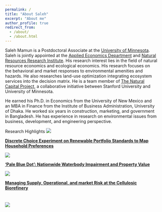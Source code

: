 ```yaml
---
permalink: /
title: "About Saleh"
excerpt: "About me"
author_profile: true
redirect_from: 
  - /about/
  - /about.html
---
```

Saleh Mamun is a Postdoctoral Associate at the [University of Minnesota](https://www.google.com/url?q=https%3A%2F%2Ftwin-cities.umn.edu%2F&sa=D&sntz=1&usg=AOvVaw1Zzeo-2Lkyg3CWctRgN_j9). Saleh is jointly appointed at the [Applied Economics Department](https://www.google.com/url?q=https%3A%2F%2Fapec.umn.edu%2F&sa=D&sntz=1&usg=AOvVaw0trahihN9KodNTCWYd3OrI) and [Natural Resources Research Institute](https://www.google.com/url?q=https%3A%2F%2Fwww.nrri.umn.edu%2F&sa=D&sntz=1&usg=AOvVaw0p2K4Hr57L2ICE-bu5z-lg). His research interest lies in the field of natural resource economics and ecological economics. His research focuses on the behavioral and market responses to environmental amenities and hazards. He also researches land-use optimization integrating ecosystem services into the decision matrix. He is a team member of [The Natural Capital Project](https://www.google.com/url?q=https%3A%2F%2Fnaturalcapitalproject.stanford.edu%2F&sa=D&sntz=1&usg=AOvVaw1YnH3YxgbRcR_KmKh3EG-t), a collaborative initiative between Stanford University and University of Minnesota.

He earned his Ph.D. in Economics from the University of New Mexico and an MBA in Finance from the Institute of Business Administration, University of Dhaka. He worked six years in construction, marketing, and government in Bangladesh. He has experience in research on environmental issues from business, development, and engineering perspective.

Research Highlights
[![](https://lh5.googleusercontent.com/hI2wFTjEFwwFqKNvthQ3_R8iATRbYADdp0J9yywOx6t9bRTYcfs9QPjYj_ObTu0VFSKJ_Nn0WE-QHW5XwkEKkVcDTdYWdnlOlPOpcMQyCVvRanDE=w1280)](/view/saleheconlab/jmp?authuser=0)

[**Discrete Choice Experiment on Renewable Portfolio Standards to Map Household Preferences**](/view/saleheconlab/jmp?authuser=0)

![](https://lh4.googleusercontent.com/Iz92_McIN5UkWdo9aLQpnTfuc-eYE65hSms_wdB4QPfajsey0JTDJIA1Y4zW6twD6wke55BhfZhHMxrJrfKhfHvkcgwz5nah-1Q0ZyfnpVGuz2psv1n7sr160rd7r3VSOQ=w1280)

[**‘Pale Blue Dot’: Nationwide Waterbody Impairment and Property Value**](https://drive.google.com/file/d/11NPXzSBrv3nQDShWxjn6lhLSDAEXhTit)

[![](https://lh5.googleusercontent.com/RRYcu2ltsel6ja14Zh5aZSzpJtlInA_CAetY6II1aklA2BBVa25nP-TTpl1dmjxiMT1AuYSA6BnhWLcPpngVgTXPT7jh0JM0Z4GNN-na4AapKY4e=w1280)](/view/saleheconlab/br-risk?authuser=0)

[**Managing Supply, Operational, and market Risk at the Cellulosic Biorefinery**](/view/saleheconlab/br-risk?authuser=0)

[![](https://lh6.googleusercontent.com/mYOXeYUrMJtZ5AKIRmSV3OLZwo2Cm12eKXDTW1t8oDO3G62KCZsq3fjW16eeLmIKxj28PMY1EVZvIfO2dmP3Ol6sd_Q-rbz_IOwdbWWLwhRbszSI=w1280)](/view/saleheconlab/abstracts?authuser=0)
======

